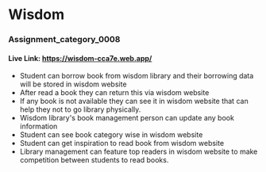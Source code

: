 # Wisdom
### Assignment_category_0008
#### Live Link: https://wisdom-cca7e.web.app/

- Student can borrow book from wisdom library and their borrowing data will be stored in wisdom website
- After read a book they can return this via wisdom website
- If any book is not available they can see it in wisdom website that can help they not to go library physically.
- Wisdom library's book management person can update any book information
- Student can see book category wise in wisdom website
- Student can get inspiration to read book from wisdom website
- Library management can feature top readers in wisdom website to make competition between students to read books.